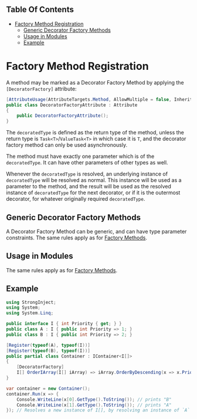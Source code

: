 <!-- START doctoc generated TOC please keep comment here to allow auto update -->
<!-- DON'T EDIT THIS SECTION, INSTEAD RE-RUN doctoc TO UPDATE -->
## Table Of Contents

- [Factory Method Registration](#factory-method-registration)
  - [Generic Decorator Factory Methods](#generic-decorator-factory-methods)
  - [Usage in Modules](#usage-in-modules)
  - [Example](#example)

<!-- END doctoc generated TOC please keep comment here to allow auto update -->

# Factory Method Registration

A method may be marked as a Decorator Factory Method by applying the `[DecoratorFactory]` attribute:

```csharp
[AttributeUsage(AttributeTargets.Method, AllowMultiple = false, Inherited = false)]
public class DecoratorFactoryAttribute : Attribute
{
    public DecoratorFactoryAttribute();
}
```

The `decoratedType` is defined as the return type of the method, unless the return type is `Task<T>`/`ValueTask<T>` in which case it is `T`, and the decorator factory method can only be used asynchronously.

The method must have exactly one parameter which is of the `decoratedType`. It can have other parameters of other types as well.

Whenever the `decoratedType` is resolved, an underlying instance of `decoratedType` will be resolved as normal. This instance will be used as a parameter to the method, and the result will be used as the resolved instance of `decoratedType` for the next decorator, or if it is the outermost decorator, for whatever originally required `decoratedType`.

## Generic Decorator Factory Methods

A Decorator Factory Method can be generic, and can have type parameter constraints. The same rules apply as for [Factory Methods](https://github.com/YairHalberstadt/stronginject/wiki/FactoryMethodRegistration#generic-factory-methods).

## Usage in Modules

The same rules apply as for [Factory Methods](https://github.com/YairHalberstadt/stronginject/wiki/FactoryMethodRegistration#usage-in-modules).

## Example

```csharp
using StrongInject;
using System;
using System.Linq;

public interface I { int Priority { get; } }
public class A : I { public int Priority => 1; }
public class B : I { public int Priority => 2; }

[Register(typeof(A), typeof(I))]
[Register(typeof(B), typeof(I))]
public partial class Container : IContainer<I[]>
{
    [DecoratorFactory]
    I[] OrderIArray(I[] iArray) => iArray.OrderByDescending(x => x.Priority).ToArray();
}

var container = new Container();
container.Run(x => {
    Console.WriteLine(x[0].GetType().ToString()); // prints "B"
    Console.WriteLine(x[1].GetType().ToString()); // prints "A"
}); // Resolves a new instance of I[], by resolving an instance of `A` and `B` and putting them in the array. Then calls OrderIArray with this instance, and uses the returned instance as the final resolution of `I[]`.
```
